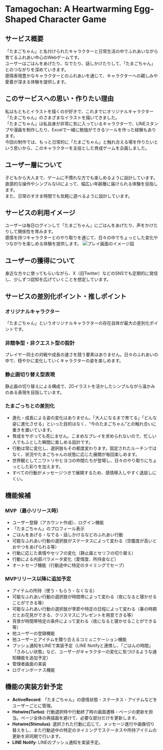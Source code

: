 # Tamagochan: A Heartwarming Egg-Shaped Character Game

## サービス概要
「たまごちゃん」と名付けられたキャラクターと日常生活の中でふれあいながら育てるふれあい中心のWebゲームです。  
ユーザーはごはんをあげたり、なでたり、話しかけたりして、「たまごちゃん」とのつながりを深めていきます。  
感情表現豊かなキャラクターとのふれあいを通じて、キャラクターへの親しみや愛着が深まる体験を提供します。

## このサービスへの思い・作りたい理由
私はもともとイラストを描くのが好きで、これまでにオリジナルキャラクター「たまごちゃん」のさまざまなイラストを描いてきました。  
「たまごちゃん」は私自身が非常に気に入っているキャラクターで、LINEスタンプや漫画を制作したり、Excelで一緒に勉強ができるツールを作った経験もあります。  
今回の制作では、もっと日常的に「たまごちゃん」と触れ合える場を作りたいという思いから、このキャラクターを主役とした育成ゲームを企画しました。

## ユーザー層について
子どもから大人まで、ゲームに不慣れな方でも楽しめるように設計しています。  
直感的な操作やシンプルなUIによって、幅広い年齢層に届けられる体験を目指します。  
また、日常のすきま時間でも気軽に遊べるように設計しています。

## サービスの利用イメージ
ユーザーは毎日ログインして「たまごちゃん」にごはんをあげたり、声をかけたりして関係性を育みます。  
感情を持つキャラクターとのやり取りを通じて、日々の中でちょっとした変化やつながりを楽しめる体験を提供します。
![プレイ画面のイメージ図](https://i.gyazo.com/f6891cb8c7f4cf460b9b1a8136a3fdfc.png)

## ユーザーの獲得について
身近な方々に使ってもらいながら、X（旧Twitter）などのSNSでも定期的に発信し、少しずつ認知を広げていくことを想定しています。

## サービスの差別化ポイント・推しポイント
### オリジナルキャラクター
「たまごちゃん」というオリジナルキャラクターの存在自体が最大の差別化ポイントです。  

### 非競争型・非クエスト型の設計
プレイヤー同士の対戦や成長の速さを競う要素はありません。日々のふれあいの中で、穏やかに変化していくキャラクターの姿を楽しめます。

### 静止画切り替え型表現
静止画の切り替えによる構成で、2Dイラストを活かしたシンプルながら温かみのある表現を目指しています。

### たまごっちとの差別化
- 進化・成長による姿の変化はありません。「大人になるまで育てる」「どんな姿に進化させる」といった目的はなく、“今のたまごちゃん”との触れ合いに重きを置いています。
- 育成をサボっても死にません。こまめなプレイを求められないので、忙しい人でもふとした瞬間に楽しめる設計です。
- 行動は常に変化し、選択肢もその都度変わります。固定されたルーチンではなく、状況やたまごちゃんの状態に応じた展開が毎回楽しめます。
- 世界観としてニワトリやヒヨコの仲間たちが登場し、日々のやり取りにちょっとした彩りを加えます。
- すべての行動がメッセージつきで展開するため、感情移入しやすく退屈しにくい。

## 機能候補
### MVP（最小リリース時）
- ユーザー登録（アカウント作成）、ログイン機能
- 「たまごちゃん」のプロフィール表示
- ごはんをあげる・なでる・話しかけるなどのふれあい行動
- 可能なふれあい行動の選択肢がステータスによって変わる（空腹度が高いとおやつをあげられる等）
- 行動に応じた表情やセリフの変化（静止画とセリフの切り替え）
- 行動による内部パラメータ変化（愛情度、所持金など）
- オートセーブ機能（行動途中に特定のタイミングでセーブ）

### MVPリリース以降に追加予定
- アイテムの所持（使う・もらう・なくなる）
- 可能なふれあい行動の選択肢が時間帯によって変わる（夜になると寝かせることができる等）
- 可能なふれあい行動の選択肢が季節や特定の日程によって変わる（春の時期だとお花見ができる、クリスマスにプレゼントを用意できる等）
- 背景が時間帯特定の条件によって変わる（夜になると寝かせることができる等）
- 他ユーザーの登録機能
- 他ユーザーとアイテムを贈り合えるコミュニケーション機能
- プッシュ通知をLINEで実装予定（LINE Notifyと連携し、「ごはんの時間」「さみしい状態」など、ユーザーがキャラクターの変化に気づけるような通知機能を追加予定）
- 管理者画面の実装
- ログインボーナス機能

## 機能の実装方針予定
- **ActiveRecord**: 「たまごちゃん」の感情状態・ステータス・アイテムなどをユーザーごとに管理。
- **Hotwire(Turbo)**: 行動選択時や行動終了時の画面遷移・ページの更新を担当。ページ全体の再描画を避けて、必要な部分だけを更新します。
- **Hotwire(Stimulus)**: 選択された行動に応じて、メッセージ進行や画像切り替えをし、また行動途中の特定のタイミングでステータスや所持アイテムの更新を非同期で行います。
- **LINE Notify**: LINEのプッシュ通知を実装予定。

